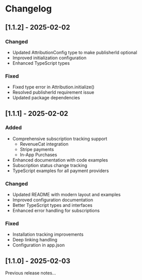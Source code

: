 # Changelog

## [1.1.2] - 2025-02-02

### Changed

- Updated AttributionConfig type to make publisherId optional
- Improved initialization configuration
- Enhanced TypeScript types

### Fixed

- Fixed type error in Attribution.initialize()
- Resolved publisherId requirement issue
- Updated package dependencies

## [1.1.1] - 2025-02-02

### Added

- Comprehensive subscription tracking support
  - RevenueCat integration
  - Stripe payments
  - In-App Purchases
- Enhanced documentation with code examples
- Subscription status change tracking
- TypeScript examples for all payment providers

### Changed

- Updated README with modern layout and examples
- Improved configuration documentation
- Better TypeScript types and interfaces
- Enhanced error handling for subscriptions

### Fixed

- Installation tracking improvements
- Deep linking handling
- Configuration in app.json

## [1.1.0] - 2025-02-03

Previous release notes...
